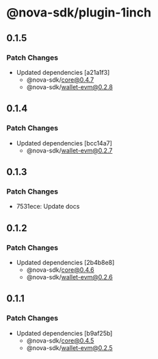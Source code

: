 # @nova-sdk/plugin-1inch

## 0.1.5

### Patch Changes

- Updated dependencies [a21a1f3]
  - @nova-sdk/core@0.4.7
  - @nova-sdk/wallet-evm@0.2.8

## 0.1.4

### Patch Changes

- Updated dependencies [bcc14a7]
  - @nova-sdk/wallet-evm@0.2.7

## 0.1.3

### Patch Changes

- 7531ece: Update docs

## 0.1.2

### Patch Changes

- Updated dependencies [2b4b8e8]
  - @nova-sdk/core@0.4.6
  - @nova-sdk/wallet-evm@0.2.6

## 0.1.1

### Patch Changes

- Updated dependencies [b9af25b]
  - @nova-sdk/core@0.4.5
  - @nova-sdk/wallet-evm@0.2.5
